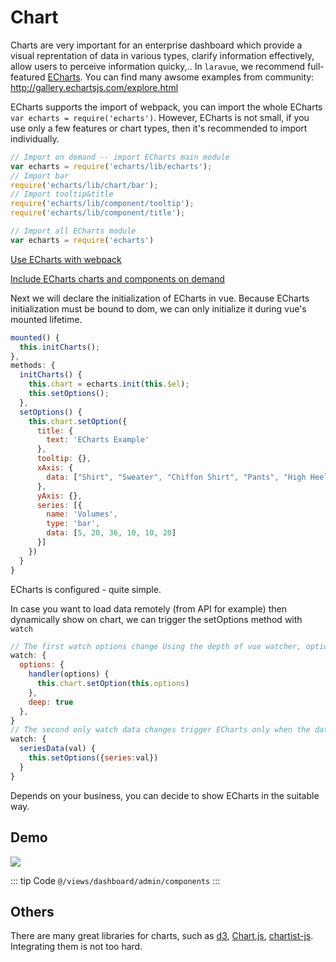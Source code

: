 # Chart

Charts are very important for an enterprise dashboard which provide a visual reprentation of data in various types, clarify information effectively, allow users to perceive information quicky,.. In `laravue`, we recommend full-featured [ECharts](https://echarts.apache.org/en/index.html).
You can find many awsome examples from community: http://gallery.echartsjs.com/explore.html

ECharts supports the import of webpack, you can import the whole ECharts `var echarts = require('echarts')`. However, ECharts is not small, if you use only a few features or chart types, then it's recommended to import individually.

```js
// Import on demand -- import ECharts main module
var echarts = require('echarts/lib/echarts');
// Import bar
require('echarts/lib/chart/bar');
// Import tooltip&title
require('echarts/lib/component/tooltip');
require('echarts/lib/component/title');

// Import all ECharts module
var echarts = require('echarts')
```

[Use ECharts with webpack](https://ecomfe.github.io/echarts-doc/public/en/tutorial.html#Use%20ECharts%20with%20webpack)

[Include ECharts charts and components on demand](https://ecomfe.github.io/echarts-doc/public/en/tutorial.html#Use%20ECharts%20with%20webpack)

Next we will declare the initialization of ECharts in vue. Because ECharts initialization must be bound to dom, we can only initialize it during vue's mounted lifetime.

```js
mounted() {
  this.initCharts();
},
methods: {
  initCharts() {
    this.chart = echarts.init(this.$el);
    this.setOptions();
  },
  setOptions() {
    this.chart.setOption({
      title: {
        text: 'ECharts Example'
      },
      tooltip: {},
      xAxis: {
        data: ["Shirt", "Sweater", "Chiffon Shirt", "Pants", "High Heels", "Socks"]
      },
      yAxis: {},
      series: [{
        name: 'Volumes',
        type: 'bar',
        data: [5, 20, 36, 10, 10, 20]
      }]
    })
  }
}
```

ECharts is configured - quite simple.

In case you want to load data remotely (from API for example) then dynamically show on chart, we can trigger the setOptions method with `watch`

```js
// The first watch options change Using the depth of vue watcher, options are re-setOption
watch: {
  options: {
    handler(options) {
      this.chart.setOption(this.options)
    },
    deep: true
  },
}
// The second only watch data changes trigger ECharts only when the data changes
watch: {
  seriesData(val) {
    this.setOptions({series:val})
  }
}
```

Depends on your business, you can decide to show ECharts in the suitable way.

## Demo

![](https://wpimg.wallstcn.com/137aeadd-ad0e-4b21-badd-c53f96b7482b.gif)

::: tip Code
`@/views/dashboard/admin/components`
:::

## Others

There are many great libraries for charts, such as [d3](https://github.com/d3/d3), [Chart.js](https://github.com/chartjs/Chart.js), [chartist-js](https://github.com/gionkunz/chartist-js). Integrating them is not too hard.